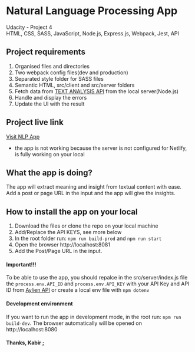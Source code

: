 # Natural Language Processing App

Udacity - Project 4<br>
HTML, CSS, SASS, JavaScript, Node.js, Express.js, Webpack, Jest, API

## Project requirements

1. Organised files and directories
2. Two webpack config files(dev and production)
3. Separated style folder for SASS files
4. Semantic HTML, src/client and src/server folders
5. Fetch data from [TEXT ANALYSIS API](https://aylien.com/text-api/) from the local server(Node.js)
6. Handle and display the errors
7. Update the UI with the result

## Project live link

[Visit NLP App](https://nlp-app.netlify.com/)<br>

- the app is not working because the server is not configured for Netlify, is fully working on your local

## What the app is doing?

The app will extract meaning and insight from textual content with ease.
Add a post or page URL in the input and the app will give the insights.

## How to install the app on your local

1. Download the files or clone the repo on your local machine
2. Add/Replace the API KEYS, see more below
3. In the root folder run: `npm run build-prod` and `npm run start`
4. Open the browser http://localhost:8081
5. Add the Post/Page URL in the input.

#### Important!!!

To be able to use the app, you should repalce in the src/server/index.js file the `process.env.API_ID` and `process.env.API_KEY` with your API Key and API ID from [Aylien API](https://aylien.com/text-api/) or create a local env file with `npm dotenv`

#### Development environment

If you want to run the app in development mode, in the root run: `npm run build-dev`.
The browser automatically will be opened on http://localhost:8080

#### Thanks, Kabir ;
